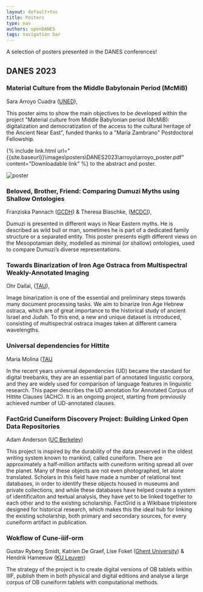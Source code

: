 ```yaml
---
layout: default+toc
title: Posters
type: nav
authors: openDANES
tags: navigation bar
---
```


A selection of posters presented in the DANES conferences!

## DANES 2023

### Material Culture from the Middle Babylonain Period (McMiB)

Sara Arroyo Cuadra ([UNED](https://portalcientifico.uned.es/investigadores/205113/detalle)),

This poster aims to show the main objectives to be developed within the project "Material culture from Middle Babylonian period (McMiB): digitalization and democratization of the access to the cultural heritage of the Ancient Near East", funded thanks to a "María Zambrano" Postdoctoral Fellowship.

{% include link.html url="{{site.baseurl}}\images\posters\DANES2023\arroyo\arroyo_poster.pdf" content="Downloadable link" %} to the abstract and poster.

![poster](../images/posters/DANES2023/arroyo/McMiB_Sara.jpg)

### Beloved, Brother, Friend: Comparing Dumuzi Myths using Shallow Ontologies
Franziska Pannach ([GCDH](https://www.gcdh.de/en/welcome/)) & Theresa Blaschke, ([MCDCI](https://www.uni-marburg.de/de/mcdci)),

Dumuzi is presented in different ways in Near Eastern myths. He is described as wild bull or man, sometimes he is part of a dedicated family structure or a separated entity. This poster presents eigth different views on the Mesopotamian deity, modelled as minimal (or shallow) ontologies, used to compare Dumuzi’s diverse representations. 

### Towards Binarization of Iron Age Ostraca from Multispectral Weakly-Annotated Imaging
Ohr Dallal, ([TAU](https://en.cs.tau.ac.il/computer)), 

Image binarization is one of the essential and preliminary steps towards many document processing tasks. We aim to binarize Iron Age Hebrew ostraca, which are of great importance to the historical study of ancient Israel and Judah. To this end, a new and unique dataset is introduced, consisting of multispectral ostraca images taken at different camera wavelengths. 

### Universal dependencies for Hittite
Maria Molina ([TAU](https://en.cs.tau.ac.il/computer)

In the recent years universal dependencies (UD) became the standard for digital treebanks, they are an essential part of annotated linguistic corpora, and they are widely used for comparison of language features in linguistic research. This paper describes the UD annotation for Annotated Corpus of Hittite Clauses (ACHC). It is an ongoing project, starting from previously achieved number of UD-annotated clauses.

### FactGrid Cuneiform Discovery Project: Building Linked Open Data Repositories
Adam Anderson ([UC Berkeley](https://bids.berkeley.edu/people/adam-g-anderson))

This project is inspired by the durability of the data preserved in the oldest writing system known to mankind, called cuneiform. There are approximately a half-million artifacts with cuneiform writing spread all over the planet. Many of these objects are not even photographed, let alone translated. Scholars in this field have made a number of relational text databases, in order to identify these objects housed in museums and private collections, and while these databases have helped create a system of identificaiton and textual analysis, they have yet to be linked together to each other and to the existing scholarship. FactGrid is a Wikibase triplestore designed for historical research, which makes this the ideal hub for linking the existing scholarship, both primary and secondary sources, for every cuneiform artifact in publication.

### Wokflow of Cune-iiif-orm
Gustav Ryberg Smidt, Katrien De Graef, Lise Foket ([Ghent University](https://research.flw.ugent.be/en/projects/cune-iiif-orm-towards-internationally-image-interoperable-corpus-cuneiform-tablets)) & Hendrik Hameeuw ([KU Leuven](https://www.kuleuven.be/wieiswie/en/person/00045269))

The strategy of the project is to create digital versions of OB tablets within IIIF, publish them in both physical and digital editions and analyse a large corpus of OB cuneiform tablets with computational methods.